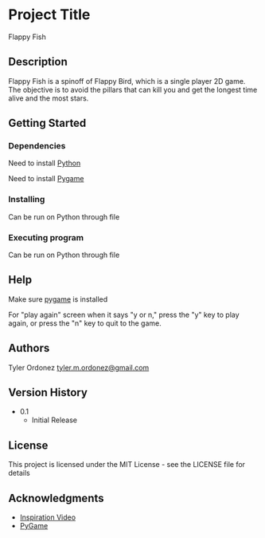 # Project Title

Flappy Fish

## Description

Flappy Fish is a spinoff of Flappy Bird, which is a single player 2D game. The objective is to avoid the pillars that can kill you and get the longest time alive and the most stars.

## Getting Started

### Dependencies

Need to install [Python](https://www.python.org/downloads/)

Need to install [Pygame](https://www.geeksforgeeks.org/how-to-install-pygame-in-windows/)

### Installing

Can be run on Python through file

### Executing program

Can be run on Python through file

## Help

Make sure [pygame](https://www.geeksforgeeks.org/how-to-install-pygame-in-windows/) is installed

For "play again" screen when it says "y or n," press the "y" key to play again, or press the "n" key to quit to the game. 

## Authors

Tyler Ordonez
tyler.m.ordonez@gmail.com

## Version History

* 0.1
    * Initial Release

## License

This project is licensed under the MIT License - see the LICENSE file for details

## Acknowledgments

* [Inspiration Video](https://www.youtube.com/watch?v=VUFvY349ess&t=17s)
* [PyGame](https://www.pygame.org/docs/)
